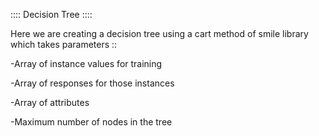 :::: Decision Tree ::::

Here we are creating a decision tree using a cart method of smile library which takes parameters ::

-Array of instance values for training

-Array of responses for those instances

-Array of attributes

-Maximum number of nodes in the tree


